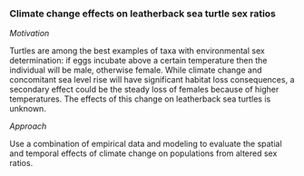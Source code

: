 ### Climate change effects on leatherback sea turtle sex ratios

_Motivation_

Turtles are among the best examples of taxa with environmental sex determination: if eggs incubate above a certain temperature then the individual will be male, otherwise female. While climate change and concomitant sea level rise will have significant habitat loss consequences, a secondary effect could be the steady loss of females because of higher temperatures. The effects of this change on leatherback sea turtles is unknown.

_Approach_

Use a combination of empirical data and modeling to evaluate the spatial and temporal effects of climate change on populations from altered sex ratios.

